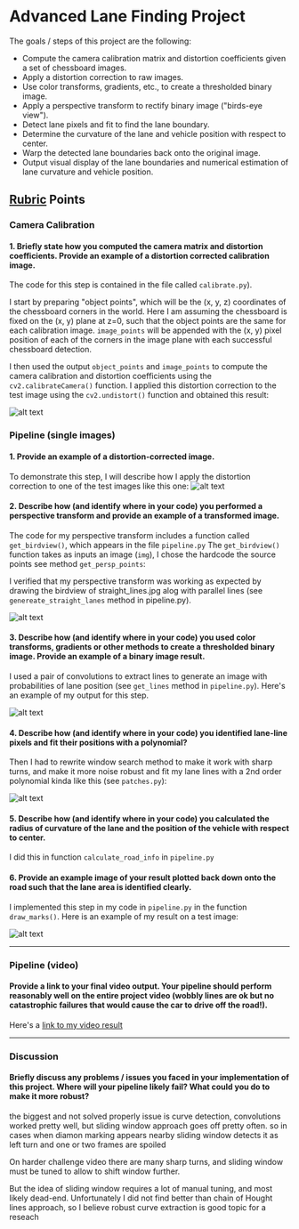 # **Advanced Lane Finding Project**

The goals / steps of this project are the following:

* Compute the camera calibration matrix and distortion coefficients given a set of chessboard images.
* Apply a distortion correction to raw images.
* Use color transforms, gradients, etc., to create a thresholded binary image.
* Apply a perspective transform to rectify binary image ("birds-eye view").
* Detect lane pixels and fit to find the lane boundary.
* Determine the curvature of the lane and vehicle position with respect to center.
* Warp the detected lane boundaries back onto the original image.
* Output visual display of the lane boundaries and numerical estimation of lane curvature and vehicle position.

[//]: # (Image References)

[undistort_output]: ./examples/undistort.png "Undistorted"
[image2]: ./examples/undistort_test1.jpg "Road Transformed"
[image3]: ./examples/warped_straight_lines.jpg "Warp Example"
[image4]: ./examples/edges.png "Binary Example"
[image5]: ./examples/color_fit_lines.png "Fit Visual"
[image6]: ./examples/example_output.png "Output"

## [Rubric](https://review.udacity.com/#!/rubrics/571/view) Points
  

### Camera Calibration

#### 1. Briefly state how you computed the camera matrix and distortion coefficients. Provide an example of a distortion corrected calibration image.

The code for this step is contained in the file called `calibrate.py`).  

I start by preparing "object points", which will be the (x, y, z) coordinates of the chessboard corners in the world. Here I am assuming the chessboard is fixed on the (x, y) plane at z=0, such that the object points are the same for each calibration image.  `image_points` will be appended with the (x, y) pixel position of each of the corners in the image plane with each successful chessboard detection.  

I then used the output `object_points` and `image_points` to compute the camera calibration and distortion coefficients using the `cv2.calibrateCamera()` function.  I applied this distortion correction to the test image using the `cv2.undistort()` function and obtained this result: 

![alt text][undistort_output]

### Pipeline (single images)

#### 1. Provide an example of a distortion-corrected image.
To demonstrate this step, I will describe how I apply the distortion correction to one of the test images like this one:
![alt text][image2]

#### 2. Describe how (and identify where in your code) you performed a perspective transform and provide an example of a transformed image.

The code for my perspective transform includes a function called `get_birdview()`, which appears in the file `pipeline.py` The `get_birdview()` function takes as inputs an image (`img`), I chose the hardcode the source points see method `get_persp_points`:

I verified that my perspective transform was working as expected by drawing the birdview of straight_lines.jpg alog with parallel lines (see `genereate_straight_lanes` method in pipeline.py).

![alt text][image3]

#### 3. Describe how (and identify where in your code) you used color transforms, gradients or other methods to create a thresholded binary image.  Provide an example of a binary image result.

I used a pair of convolutions to extract lines to generate an image with probabilities of lane position (see `get_lines` method in `pipeline.py`).  Here's an example of my output for this step.

![alt text][image4]

#### 4. Describe how (and identify where in your code) you identified lane-line pixels and fit their positions with a polynomial?

Then I had to rewrite window search method to make it work with sharp turns, and make it more noise robust and fit my lane lines with a 2nd order polynomial kinda like this (see `patches.py`):

![alt text][image5]

#### 5. Describe how (and identify where in your code) you calculated the radius of curvature of the lane and the position of the vehicle with respect to center.

I did this in function `calculate_road_info` in `pipeline.py`

#### 6. Provide an example image of your result plotted back down onto the road such that the lane area is identified clearly.

I implemented this step in my code in `pipeline.py` in the function `draw_marks()`.  Here is an example of my result on a test image:

![alt text][image6]

---

### Pipeline (video)

#### Provide a link to your final video output.  Your pipeline should perform reasonably well on the entire project video (wobbly lines are ok but no catastrophic failures that would cause the car to drive off the road!).

Here's a [link to my video result](./project_video.mp4)

---

### Discussion

#### Briefly discuss any problems / issues you faced in your implementation of this project.  Where will your pipeline likely fail?  What could you do to make it more robust?

the biggest and not solved properly issue is curve detection, convolutions worked pretty well, but sliding window approach goes off pretty often.
so in cases when diamon marking appears nearby sliding window detects it as left turn and one or two frames are spoiled

On harder challenge video there are many sharp turns, and sliding window must be tuned to allow to shift window further.

But the idea of sliding window requires a lot of manual tuning, and most likely dead-end. Unfortunately I did not find better than chain of Hought lines approach, so I believe robust curve extraction is good topic for a reseach
